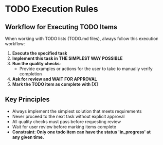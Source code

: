 # TODO Execution Rules

## Workflow for Executing TODO Items

When working with TODO lists (TODO.md files), always follow this execution workflow:

1. **Execute the specified task**
2. **Implement this task in THE SIMPLEST WAY POSSIBLE**
3. **Run the quality checks**:
   - Provide examples or actions for the user to take to manually verify completion
4. **Ask for review and WAIT FOR APPROVAL**
5. **Mark the TODO item as complete with [X]**

## Key Principles

- Always implement the simplest solution that meets requirements
- Never proceed to the next task without explicit approval
- All quality checks must pass before requesting review
- Wait for user review before marking items complete
- **Constraint: Only one todo item can have the status 'in_progress' at any given time.**
